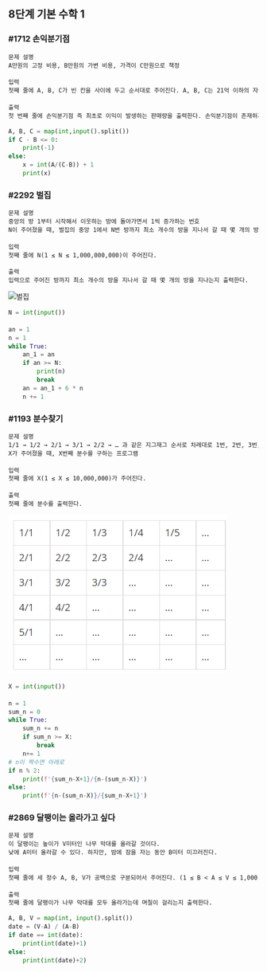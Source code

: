 ## 8단계 기본 수학 1
### #1712 손익분기점
```markdown
문제 설명
A만원의 고정 비용, B만원의 가변 비용, 가격이 C만원으로 책정

입력
첫째 줄에 A, B, C가 빈 칸을 사이에 두고 순서대로 주어진다. A, B, C는 21억 이하의 자연수이다.

출력
첫 번째 줄에 손익분기점 즉 최초로 이익이 발생하는 판매량을 출력한다. 손익분기점이 존재하지 않으면 -1을 출력
```
```python
A, B, C = map(int,input().split())
if C - B <= 0:
    print(-1)
else:
    x = int(A/(C-B)) + 1
    print(x)
```

### #2292 벌집
```markdown
문제 설명
중앙의 방 1부터 시작해서 이웃하는 방에 돌아가면서 1씩 증가하는 번호
N이 주어졌을 때, 벌집의 중앙 1에서 N번 방까지 최소 개수의 방을 지나서 갈 때 몇 개의 방을 지나가는지(시작과 끝을 포함하여)를 계산하는 프로그램

입력
첫째 줄에 N(1 ≤ N ≤ 1,000,000,000)이 주어진다.

출력
입력으로 주어진 방까지 최소 개수의 방을 지나서 갈 때 몇 개의 방을 지나는지 출력한다.
```
![벌집](https://www.acmicpc.net/JudgeOnline/upload/201009/3(2).png)
```python
N = int(input())

an = 1
n = 1
while True:
    an_1 = an
    if an >= N:
        print(n)
        break
    an = an_1 + 6 * n
    n += 1
```

### #1193 분수찾기
```markdown
문제 설명
1/1 → 1/2 → 2/1 → 3/1 → 2/2 → … 과 같은 지그재그 순서로 차례대로 1번, 2번, 3번, 4번, 5번...
X가 주어졌을 때, X번째 분수를 구하는 프로그램

입력
첫째 줄에 X(1 ≤ X ≤ 10,000,000)가 주어진다.

출력
첫째 줄에 분수를 출력한다.
```
![분수찾기](0125_stage_8.assets/image-20220125221553131.png)

```python
X = int(input())

n = 1
sum_n = 0
while True:
    sum_n += n
    if sum_n >= X:
        break
    n+= 1
# n이 짝수면 아래로
if n % 2:
    print(f'{sum_n-X+1}/{n-(sum_n-X)}')
else:
    print(f'{n-(sum_n-X)}/{sum_n-X+1}')
```

### #2869 달팽이는 올라가고 싶다
```markdown
문제 설명
이 달팽이는 높이가 V미터인 나무 막대를 올라갈 것이다.
낮에 A미터 올라갈 수 있다. 하지만, 밤에 잠을 자는 동안 B미터 미끄러진다. 

입력
첫째 줄에 세 정수 A, B, V가 공백으로 구분되어서 주어진다. (1 ≤ B < A ≤ V ≤ 1,000,000,000)

출력
첫째 줄에 달팽이가 나무 막대를 모두 올라가는데 며칠이 걸리는지 출력한다.
```
```python
A, B, V = map(int, input().split())
date = (V-A) / (A-B)
if date == int(date):
    print(int(date)+1)
else:
    print(int(date)+2)

```